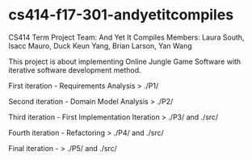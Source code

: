 # cs414-f17-301-andyetitcompiles
CS414 Term Project
Team: And Yet It Compiles
Members: Laura South, Isacc Mauro, Duck Keun Yang, Brian Larson, Yan Wang

This project is about implementing Online Jungle Game Software with iterative software development method.

First iteration - Requirements Analysis > ./P1/

Second iteration - Domain Model Analysis > ./P2/

Third iteration - First Implementation Iteration > ./P3/ and ./src/

Fourth iteration - Refactoring > ./P4/ and ./src/

Final iteration - > ./P5/ and ./src/
